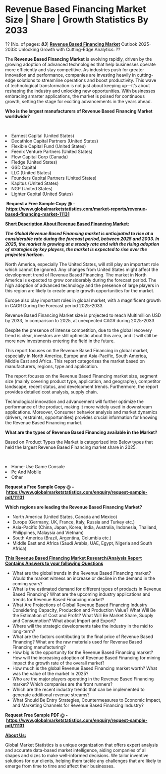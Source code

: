 <H1>Revenue Based Financing Market Size | Share | Growth Statistics By 2033</H1><p>?? [No. of pages:&nbsp;<strong><em>83</em></strong>]&nbsp;<strong><a href="https://www.globalmarketstatistics.com/market-reports/revenue-based-financing-market-11131">Revenue Based Financing&nbsp;Market</a></strong>&nbsp;Outlook 2025-2033: Unlocking Growth with Cutting-Edge Analytics: ??</p><p>The <strong>Revenue Based Financing Market</strong> is evolving rapidly, driven by the growing adoption of advanced technologies that help businesses operate more efficiently and stay competitive. As industries push for greater innovation and performance, companies are investing heavily in cutting-edge solutions to streamline operations and boost productivity. This wave of technological transformation is not just about keeping up&mdash;it&rsquo;s about reshaping the industry and unlocking new opportunities. With businesses embracing smarter applications, the market is poised for continuous growth, setting the stage for exciting advancements in the years ahead.</p><p><strong>Who is the largest manufacturers of Revenue Based Financing Market worldwide?</strong></p><p>&nbsp;<li>Earnest Capital (United States)<li> Decathlon Capital Partners (United States)<li> Flexible Capital Fund (United States)<li> Feenix Venture Partners (United States)<li> Flow Capital Corp (Canada)<li> Fledge (United States)<li> GSD Capital<li> LLC (United States)<li> Founders Capital Partners (United States)<li> Kapitus (United States)<li> NGP (United States)<li> Lighter Capital (United States)</p><p>&nbsp;<strong>Request a Free Sample Copy @ -&nbsp;<a href="https://www.globalmarketstatistics.com/market-reports/revenue-based-financing-market-11131">https://www.globalmarketstatistics.com/market-reports/revenue-based-financing-market-11131</a></strong></p><p><strong><u>Short Description About Revenue Based Financing Market:</u></strong></p><p><strong><em>The Global Revenue Based Financing market is anticipated to rise at a considerable rate during the forecast period, between 2025 and 2033. In 2025, the market is growing at a steady rate and with the rising adoption of strategies by key players, the market is expected to rise over the projected horizon.</em></strong></p><p>North America, especially The United States, will still play an important role which cannot be ignored. Any changes from United States might affect the development trend of Revenue Based Financing. The market in North America is expected to grow considerably during the forecast period. The high adoption of advanced technology and the presence of large players in this region are likely to create ample growth opportunities for the market.</p><p>Europe also play important roles in global market, with a magnificent growth in CAGR During the Forecast period 2025-2033.</p><p>Revenue Based Financing Market size is projected to reach Multimillion USD by 2033, In comparison to 2025, at unexpected CAGR during 2025-2033.</p><p>Despite the presence of intense competition, due to the global recovery trend is clear, investors are still optimistic about this area, and it will still be more new investments entering the field in the future.</p><p>This report focuses on the Revenue Based Financing in global market, especially in North America, Europe and Asia-Pacific, South America, Middle East and Africa. This report categorizes the market based on manufacturers, regions, type and application.</p><p>The report focuses on the Revenue Based Financing market size, segment size (mainly covering product type, application, and geography), competitor landscape, recent status, and development trends. Furthermore, the report provides detailed cost analysis, supply chain.</p><p>Technological innovation and advancement will further optimize the performance of the product, making it more widely used in downstream applications. Moreover, Consumer behavior analysis and market dynamics (drivers, restraints, opportunities) provides crucial information for knowing the Revenue Based Financing market.</p><p><strong>What are the types of Revenue Based Financing available in the Market?</strong></p><p>Based on Product Types the Market is categorized into Below types that held the largest Revenue Based Financing market share in 2025.</p><p>&nbsp;<li>Home-Use Game Console<li> Pc And Mobile<li> Other&nbsp;</p><p><strong>Request a Free Sample Copy @ -&nbsp;<a href="https://www.globalmarketstatistics.com/enquiry/request-sample-pdf/11131">https://www.globalmarketstatistics.com/enquiry/request-sample-pdf/11131</a></strong></p><p><strong>Which regions are leading the Revenue Based Financing Market?</strong></p><ul><li>North America (United States, Canada and Mexico)</li><li>Europe (Germany, UK, France, Italy, Russia and Turkey etc.)</li><li>Asia-Pacific (China, Japan, Korea, India, Australia, Indonesia, Thailand, Philippines, Malaysia and Vietnam)</li><li>South America (Brazil, Argentina, Columbia etc.)</li><li>Middle East and Africa (Saudi Arabia, UAE, Egypt, Nigeria and South Africa)</li></ul><p><strong><u>This Revenue Based Financing Market Research/Analysis Report Contains Answers to your following Questions</u></strong></p><ul><li>What are the global trends in the Revenue Based Financing market? Would the market witness an increase or decline in the demand in the coming years?</li><li>What is the estimated demand for different types of products in Revenue Based Financing? What are the upcoming industry applications and trends for Revenue Based Financing market?</li><li>What Are Projections of Global Revenue Based Financing Industry Considering Capacity, Production and Production Value? What Will Be the Estimation of Cost and Profit? What Will Be Market Share, Supply and Consumption? What about Import and Export?</li><li>Where will the strategic developments take the industry in the mid to long-term?</li><li>What are the factors contributing to the final price of Revenue Based Financing? What are the raw materials used for Revenue Based Financing manufacturing?</li><li>How big is the opportunity for the Revenue Based Financing market? How will the increasing adoption of Revenue Based Financing for mining impact the growth rate of the overall market?</li><li>How much is the global Revenue Based Financing market worth? What was the value of the market In 2025?</li><li>Who are the major players operating in the Revenue Based Financing market? Which companies are the front runners?</li><li>Which are the recent industry trends that can be implemented to generate additional revenue streams?</li><li>What Should Be Entry Strategies, Countermeasures to Economic Impact, and Marketing Channels for Revenue Based Financing Industry?</li></ul><p><strong>Request Free Sample PDF @ -&nbsp;<a href="https://www.globalmarketstatistics.com/enquiry/request-sample-pdf/11131">https://www.globalmarketstatistics.com/enquiry/request-sample-pdf/11131</a></strong></p><p><strong><u>About Us:</u></strong></p><p>Global Market Statistics&nbsp;is a unique organization that offers expert analysis and accurate data-based market intelligence, aiding companies of all shapes and sizes to make well-informed decisions. We tailor inventive solutions for our clients, helping them tackle any challenges that are likely to emerge from time to time and affect their businesses.</p>
